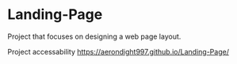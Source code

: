 # Landing-Page
Project that focuses on designing a web page layout.

Project accessability https://aerondight997.github.io/Landing-Page/
